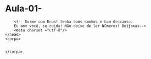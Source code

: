 # Aula-01-
<!--O doctype diz ao navegador qual tipo de documento será carregado-->
<!DOCTYPE html>

<!--A tag html inicia o nosso documento,
o atributo lang informa qual idioma do conteúdo da página-->
<html lang="pt-br">
    <head>
        <!--O título aparece na aba do navegador -->
        <title> Boa Noite,meu amor!
         </title>

        <!-- Dorme com Deus! tenha bons sonhos e bom descanso.
        Eu amo você, se cuida! Não deixe de ler Números! Beijocas-->
        <meta charset ="utf-8"/>
    </head>
    <corpo> 


    </corpo>

</html>